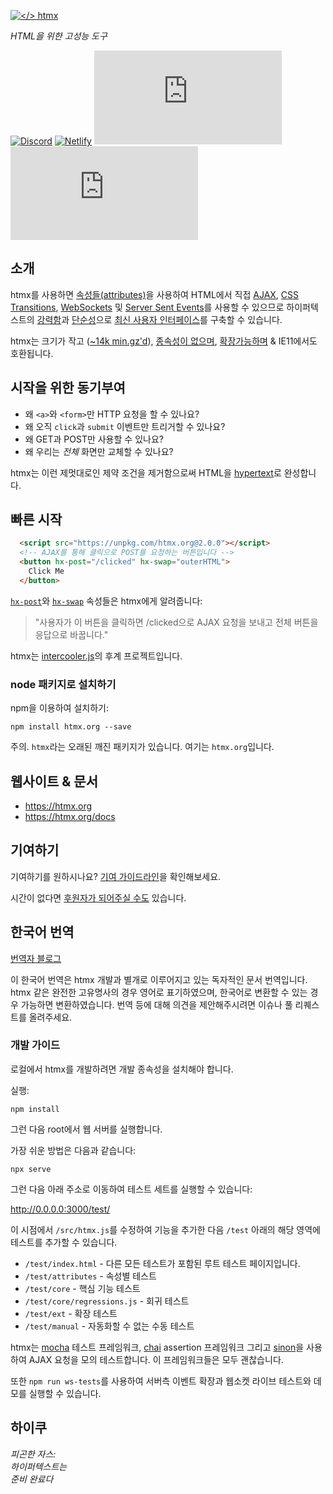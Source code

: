 [![</> htmx](https://raw.githubusercontent.com/bigskysoftware/htmx/master/www/static/img/htmx_logo.1.png "HTML을 위한 고성능 도구")](https://htmx.org)

*HTML을 위한 고성능 도구*

[![Discord](https://img.shields.io/discord/725789699527933952)](https://htmx.org/discord)
[![Netlify](https://img.shields.io/netlify/dba3fc85-d9c9-476a-a35a-e52a632cef78)](https://app.netlify.com/sites/htmx/deploys)
[![Bundlephobia](https://badgen.net/bundlephobia/dependency-count/htmx.org)](https://bundlephobia.com/result?p=htmx.org)
[![Bundlephobia](https://badgen.net/bundlephobia/minzip/htmx.org)](https://bundlephobia.com/result?p=htmx.org)

## 소개

htmx를 사용하면 [속성들(attributes)](https://htmx.org/reference#attributes)을 사용하여 HTML에서 직접
[AJAX](https://htmx.org/docs#ajax), [CSS Transitions](https://htmx.org/docs#css_transitions), [WebSockets](https://htmx.org/docs#websockets) 및 [Server Sent Events](https://htmx.org/docs#sse)를
사용할 수 있으므로 하이퍼텍스트의 [강력함](https://www.ics.uci.edu/~fielding/pubs/dissertation/rest_arch_style.htm)과 [단순성](https://en.wikipedia.org/wiki/HATEOAS)으로
[최신 사용자 인터페이스](https://htmx.org/examples)를 구축할 수 있습니다.

htmx는 크기가 작고 ([~14k min.gz'd](https://unpkg.com/htmx.org/dist/)),
[종속성이 없으며](https://github.com/bigskysoftware/htmx/blob/master/package.json),
[확장가능하며](https://htmx.org/extensions) &
IE11에서도 호환됩니다.

## 시작을 위한 동기부여

* 왜 `<a>`와 `<form>`만 HTTP 요청을 할 수 있나요?
* 왜 오직 `click`과 `submit` 이벤트만 트리거할 수 있나요?
* 왜 GET과 POST만 사용할 수 있나요?
* 왜 우리는 *전체* 화면만 교체할 수 있나요?

htmx는 이런 제멋대로인 제약 조건을 제거함으로써 HTML을
[hypertext](https://en.wikipedia.org/wiki/Hypertext)로 완성합니다.

## 빠른 시작

```html
  <script src="https://unpkg.com/htmx.org@2.0.0"></script>
  <!-- AJAX를 통해 클릭으로 POST를 요청하는 버튼입니다 -->
  <button hx-post="/clicked" hx-swap="outerHTML">
    Click Me
  </button>
```

[`hx-post`](https://htmx.org/attributes/hx-post)와 [`hx-swap`](https://htmx.org/attributes/hx-swap) 속성들은 htmx에게 알려줍니다:

> "사용자가 이 버튼을 클릭하면 /clicked으로 AJAX 요청을 보내고 전체 버튼을 응답으로 바꿉니다."

htmx는 [intercooler.js](http://intercoolerjs.org)의 후계 프로젝트입니다.

### node 패키지로 설치하기

npm을 이용하여 설치하기:

```
npm install htmx.org --save
```

주의. `htmx`라는 오래된 깨진 패키지가 있습니다. 여기는 `htmx.org`입니다.

## 웹사이트 & 문서

* <https://htmx.org>
* <https://htmx.org/docs>

## 기여하기
기여하기를 원하시나요? [기여 가이드라인](CONTRIBUTING.md)을 확인해보세요.

시간이 없다면 [후원자가 되어주실 수도](https://github.com/sponsors/bigskysoftware#sponsors) 있습니다.

## 한국어 번역
[번역자 블로그](https://jason-in-cosmos.blogspot.com/)


이 한국어 번역은 htmx 개발과 별개로 이루어지고 있는 독자적인 문서 번역입니다.
htmx 같은 완전한 고유명사의 경우 영어로 표기하였으며, 한국어로 변환할 수 있는 경우 가능하면 변환하였습니다.
번역 등에 대해 의견을 제안해주시려면 이슈나 풀 리퀘스트를 올려주세요.

### 개발 가이드

로컬에서 htmx를 개발하려면 개발 종속성을 설치해야 합니다.

실행:

```
npm install
```

그런 다음 root에서 웹 서버를 실행합니다.

가장 쉬운 방법은 다음과 같습니다:

```
npx serve
```

그런 다음 아래 주소로 이동하여 테스트 세트를 실행할 수 있습니다:

<http://0.0.0.0:3000/test/>

이 시점에서 `/src/htmx.js`를 수정하여 기능을 추가한 다음 `/test` 아래의 해당 영역에 테스트를 추가할 수 있습니다.

* `/test/index.html` - 다른 모든 테스트가 포함된 루트 테스트 페이지입니다.
* `/test/attributes` - 속성별 테스트
* `/test/core` - 핵심 기능 테스트
* `/test/core/regressions.js` - 회귀 테스트
* `/test/ext` - 확장 테스트
* `/test/manual` - 자동화할 수 없는 수동 테스트

htmx는 [mocha](https://mochajs.org/) 테스트 프레임워크, [chai](https://www.chaijs.com/) assertion 프레임워크
그리고 [sinon](https://sinonjs.org/releases/v9/fake-xhr-and-server/)을 사용하여 AJAX 요청을 모의 테스트합니다. 이 프레임워크들은 모두 괜찮습니다.

또한 `npm run ws-tests`를 사용하여 서버측 이벤트 확장과 웹소켓 라이브 테스트와 데모를 실행할 수 있습니다.

## 하이쿠

*피곤한 자스:<br/>
하이퍼텍스트는<br/>
준비 완료다*
